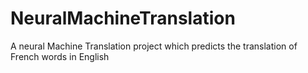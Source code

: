# NeuralMachineTranslation
A neural Machine Translation project which predicts the translation of French words in English
